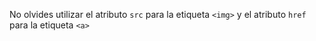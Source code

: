 No olvides utilizar el atributo `src` para la etiqueta `<img>` y el atributo `href` para la etiqueta `<a>`
